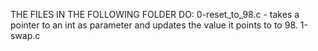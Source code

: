 THE FILES IN THE FOLLOWING FOLDER DO:
0-reset_to_98.c -  takes a pointer to an int as parameter and updates the value it points to to 98.
1-swap.c
